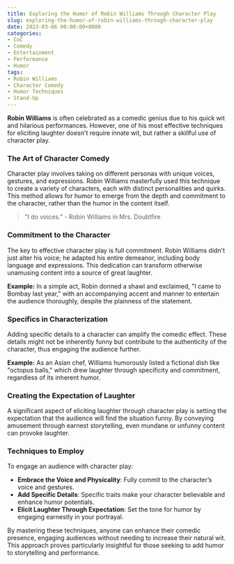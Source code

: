```yaml
---
title: Exploring the Humor of Robin Williams Through Character Play
slug: exploring-the-humor-of-robin-williams-through-character-play
date: 2023-03-06 00:00:00+0000
categories:
- CoC
- Comedy
- Entertainment
- Performance
- Humor 
tags:
- Robin Williams
- Character Comedy
- Humor Techniques
- Stand-Up 
---
```


**Robin Williams** is often celebrated as a comedic genius due to his quick wit and hilarious performances. However, one of his most effective techniques for eliciting laughter doesn't require innate wit, but rather a skillful use of character play.

### The Art of Character Comedy

Character play involves taking on different personas with unique voices, gestures, and expressions. Robin Williams masterfully used this technique to create a variety of characters, each with distinct personalities and quirks. This method allows for humor to emerge from the depth and commitment to the character, rather than the humor in the content itself.

> "I do voices." - Robin Williams in Mrs. Doubtfire

### Commitment to the Character

The key to effective character play is full commitment. Robin Williams didn't just alter his voice; he adapted his entire demeanor, including body language and expressions. This dedication can transform otherwise unamusing content into a source of great laughter.

**Example:** In a simple act, Robin donned a shawl and exclaimed, "I came to Bombay last year," with an accompanying accent and manner to entertain the audience thoroughly, despite the plainness of the statement.

### Specifics in Characterization

Adding specific details to a character can amplify the comedic effect. These details might not be inherently funny but contribute to the authenticity of the character, thus engaging the audience further.

**Example:** As an Asian chef, Williams humorously listed a fictional dish like "octopus balls," which drew laughter through specificity and commitment, regardless of its inherent humor.

### Creating the Expectation of Laughter

A significant aspect of eliciting laughter through character play is setting the expectation that the audience will find the situation funny. By conveying amusement through earnest storytelling, even mundane or unfunny content can provoke laughter.

### Techniques to Employ

To engage an audience with character play:

- **Embrace the Voice and Physicality**: Fully commit to the character’s voice and gestures.
- **Add Specific Details**: Specific traits make your character believable and enhance humor potentials.
- **Elicit Laughter Through Expectation**: Set the tone for humor by engaging earnestly in your portrayal.

By mastering these techniques, anyone can enhance their comedic presence, engaging audiences without needing to increase their natural wit. This approach proves particularly insightful for those seeking to add humor to storytelling and performance.
